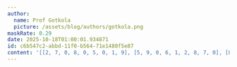 ```yaml
---
author:
  name: Prof Gotkola
  picture: /assets/blog/authors/gotkola.png
maskRate: 0.29
date: 2025-10-18T01:00:01.934871
id: c6b547c2-abbd-11f0-b564-71e1480f5e87
content: '[[2, 7, 0, 8, 0, 5, 0, 1, 9], [5, 9, 0, 6, 1, 2, 8, 7, 0], [8, 6, 0, 3, 0, 7, 4, 0, 5], [3, 0, 6, 0, 7, 4, 2, 9, 8], [7, 8, 2, 9, 0, 6, 0, 0, 4], [9, 4, 5, 1, 0, 8, 3, 6, 7], [0, 5, 7, 0, 6, 0, 9, 8, 2], [0, 2, 9, 7, 8, 0, 0, 3, 6], [6, 3, 0, 0, 5, 0, 7, 4, 1]]'
---
```

